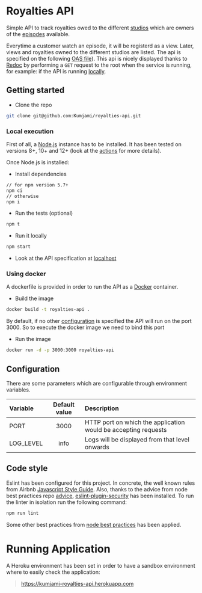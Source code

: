 # Royalties API

Simple API to track royalties owed to the different [studios](https://github.com/Kumjami/royalties-api/blob/master/resources/studios.json) which are owners of the [episodes](https://github.com/Kumjami/royalties-api/blob/master/resources/episodes.json) available.

Everytime a customer watch an episode, it will be registerd as a view. Later, views and royalties owned to the different studios are listed.
The api is specified on the following [OAS file](https://github.com/Kumjami/royalties-api/blob/master/docs/oas.json)). This api is nicely displayed thanks to [Redoc](https://github.com/Redocly/redoc) by performing a `GET` request to the root when the service is running, for example: if the API is running [locally](http://localhost:3000).

## Getting started

- Clone the repo
```sh
git clone git@github.com:Kumjami/royalties-api.git
```

### Local execution
First of all, a [Node.js](https://nodejs.org) instance has to be installed. It has been tested on versions 8+, 10+ and 12+ (look at the [actions](https://github.com/Kumjami/royalties-api/blob/master/.github/workflows/nodejs.yml#L12) for more details).

Once Node.js is installed:

- Install dependencies
```sh
// for npm version 5.7+ 
npm ci
// otherwise
npm i
```
- Run the tests (optional)
```sh
npm t
```
- Run it locally
```sh
npm start
```

- Look at the API specification at [localhost](http://localhost:3000/)



### Using docker

A dockerfile is provided in order to run the API as a [Docker](https://www.docker.com/) container.

- Build the image
```sh
docker build -t royalties-api .
```
By default, if no other [configuration](#configuration) is specified the API will run on the port 3000. So to execute the docker image we need to bind this port
- Run the image
```sh
docker run -d -p 3000:3000 royalties-api 
```

## Configuration

There are some parameters which are configurable through environment variables. 

| Variable | Default value| Description|
|:-|:-:|:-|
|PORT|3000| HTTP port on which the application would be accepting requests|
|LOG_LEVEL| info | Logs will be displayed from that level onwards| 

## Code style

Eslint has been configured for this project. In concrete, the well known rules from Airbnb [Javascript Style Guide](https://github.com/airbnb/javascript). Also, thanks to the advice from node best practices repo [advice](https://github.com/goldbergyoni/nodebestpractices#-32-nodejs-specific-plugins), [eslint-plugin-security](https://www.npmjs.com/package/eslint-plugin-security) has been installed.
To run the linter in isolation run the following command:
```sh
npm run lint
```
Some other best practices from [node best practices](https://github.com/goldbergyoni/nodebestpractices) has been applied. 

# Running Application

A Heroku environment has been set in order to have a sandbox environment where to easily check the application:

> https://kumjami-royalties-api.herokuapp.com